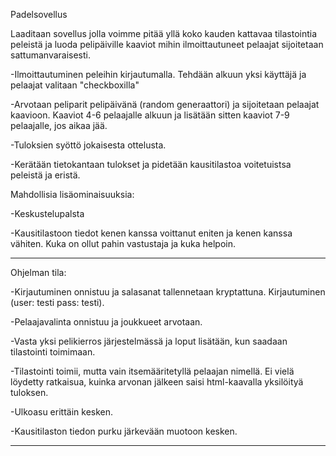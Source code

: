 Padelsovellus

Laaditaan sovellus jolla voimme pitää yllä koko kauden kattavaa tilastointia peleistä ja luoda pelipäiville kaaviot mihin ilmoittautuneet pelaajat sijoitetaan sattumanvaraisesti.

-Ilmoittautuminen peleihin kirjautumalla. Tehdään alkuun yksi käyttäjä ja pelaajat valitaan "checkboxilla"

-Arvotaan peliparit pelipäivänä (random generaattori) ja sijoitetaan pelaajat kaavioon. Kaaviot 4-6 pelaajalle alkuun ja lisätään sitten kaaviot 7-9 pelaajalle, jos aikaa jää.

-Tuloksien syöttö jokaisesta ottelusta.

-Kerätään tietokantaan tulokset ja pidetään kausitilastoa voitetuistsa peleistä ja eristä.

Mahdollisia lisäominaisuuksia:

-Keskustelupalsta

-Kausitilastoon tiedot kenen kanssa voittanut eniten ja kenen kanssa vähiten. Kuka on ollut pahin vastustaja ja kuka helpoin.

****************************************************************************************
Ohjelman tila:

-Kirjautuminen onnistuu ja salasanat tallennetaan kryptattuna. Kirjautuminen (user: testi pass: testi).

-Pelaajavalinta onnistuu ja joukkueet arvotaan.

-Vasta yksi pelikierros järjestelmässä ja loput lisätään, kun saadaan tilastointi toimimaan.

-Tilastointi toimii, mutta vain itsemääritetyllä pelaajan nimellä. Ei vielä löydetty ratkaisua, kuinka arvonan jälkeen saisi html-kaavalla yksilöityä tuloksen.

-Ulkoasu erittäin kesken.

-Kausitilaston tiedon purku järkevään muotoon kesken.

****************************************************************************************
